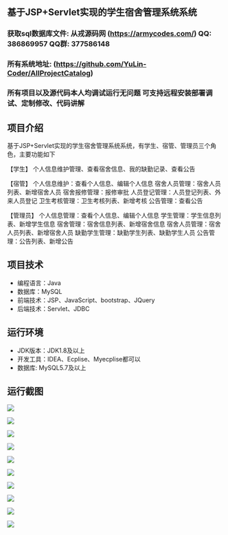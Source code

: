 ## 基于JSP+Servlet实现的学生宿舍管理系统系统
###  获取sql数据库文件: 从戎源码网 (https://armycodes.com/) QQ: 386869957 QQ群: 377586148
###  所有系统地址: (https://github.com/YuLin-Coder/AllProjectCatalog) 
###  所有项目以及源代码本人均调试运行无问题 可支持远程安装部署调试、定制修改、代码讲解

## 项目介绍
基于JSP+Servlet实现的学生宿舍管理系统系统，有学生、宿管、管理员三个角色，主要功能如下

【学生】
个人信息维护管理、查看宿舍信息、我的缺勤记录、查看公告

【宿管】
个人信息维护：查看个人信息、编辑个人信息
宿舍人员管理：宿舍人员列表、新增宿舍人员
宿舍报修管理：报修审批
人员登记管理：人员登记列表、外来人员登记
卫生考核管理：卫生考核列表、新增考核
公告管理：查看公告

【管理员】
个人信息管理：查看个人信息、编辑个人信息
学生管理：学生信息列表、新增学生信息
宿舍管理：宿舍信息列表、新增宿舍信息
宿舍人员管理：宿舍人员列表、新增宿舍人员
缺勤学生管理：缺勤学生列表、缺勤学生人员
公告管理：公告列表、新增公告

## 项目技术
- 编程语言：Java
- 数据库：MySQL
- 前端技术：JSP、JavaScript、bootstrap、JQuery
- 后端技术：Servlet、JDBC

## 运行环境
- JDK版本：JDK1.8及以上
- 开发工具：IDEA、Ecplise、Myecplise都可以
- 数据库: MySQL5.7及以上

## 运行截图
![](screenshot/1.png)

![](screenshot/2.png)

![](screenshot/3.png)

![](screenshot/4.png)

![](screenshot/5.png)

![](screenshot/6.png)

![](screenshot/7.png)

![](screenshot/8.png)

![](screenshot/9.png)

![](screenshot/10.png)